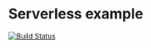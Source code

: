# Serverless example

[![Build Status](https://travis-ci.org/jlsan92/serverless-website-meeting.svg?branch=master)](https://travis-ci.org/jlsan92/serverless-website-meeting)
